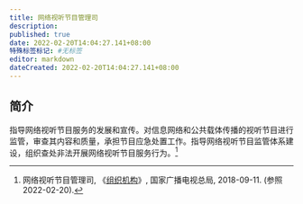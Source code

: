```yaml
---
title: 网络视听节目管理司
description:
published: true
date: 2022-02-20T14:04:27.141+08:00
特殊标签标记: #无标签
editor: markdown
dateCreated: 2022-02-20T14:04:27.141+08:00
---
```


## 简介

指导网络视听节目服务的发展和宣传。对信息网络和公共载体传播的视听节目进行监管，审查其内容和质量，承担节目应急处置工作。指导网络视听节目监管体系建设，组织查处非法开展网络视听节目服务行为。[^155]

[^155]: 网络视听节目管理司, 《[组织机构](https://web.archive.org/web/20220220060515/https://www.nrta.gov.cn/art/2018/9/11/art_16_155.html)》, 国家广播电视总局, 2018-09-11. (参照 2022-02-20).


